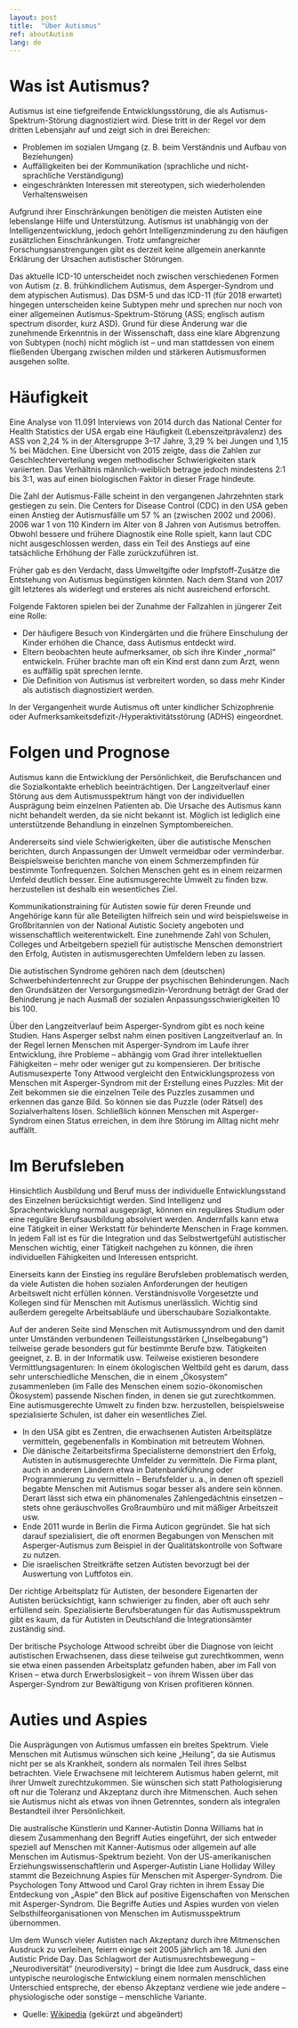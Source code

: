 ```yaml
---
layout: post
title:  "Über Autismus"
ref: aboutAutism
lang: de
---
```

# Was ist Autismus?
Autismus ist eine tiefgreifende Entwicklungsstörung, die als Autismus-Spektrum-Störung diagnostiziert wird. Diese tritt in der Regel vor dem dritten Lebensjahr auf und zeigt sich in drei Bereichen:
- Problemen im sozialen Umgang (z. B. beim Verständnis und Aufbau von Beziehungen)
- Auffälligkeiten bei der Kommunikation (sprachliche und nicht-sprachliche Verständigung)
- eingeschränkten Interessen mit stereotypen, sich wiederholenden Verhaltensweisen

Aufgrund ihrer Einschränkungen benötigen die meisten Autisten eine lebenslange Hilfe und Unterstützung. Autismus ist unabhängig von der Intelligenzentwicklung, jedoch gehört Intelligenzminderung zu den häufigen zusätzlichen Einschränkungen. Trotz umfangreicher Forschungsanstrengungen gibt es derzeit keine allgemein anerkannte Erklärung der Ursachen autistischer Störungen.

Das aktuelle ICD-10 unterscheidet noch zwischen verschiedenen Formen von Autism (z. B. frühkindlichem Autismus, dem Asperger-Syndrom und dem atypischen Autismus). Das DSM-5 und das ICD-11 (für 2018 erwartet) hingegen unterscheiden keine Subtypen mehr und sprechen nur noch von einer allgemeinen Autismus-Spektrum-Störung (ASS; englisch autism spectrum disorder, kurz ASD). Grund für diese Änderung war die zunehmende Erkenntnis in der Wissenschaft, dass eine klare Abgrenzung von Subtypen (noch) nicht möglich ist – und man stattdessen von einem fließenden Übergang zwischen milden und stärkeren Autismusformen ausgehen sollte.

# Häufigkeit
Eine Analyse von 11.091 Interviews von 2014 durch das National Center for Health Statistics der USA ergab eine Häufigkeit (Lebenszeitprävalenz) des ASS von 2,24 % in der Altersgruppe 3–17 Jahre, 3,29 % bei Jungen und 1,15 % bei Mädchen.
Eine Übersicht von 2015 zeigte, dass die Zahlen zur Geschlechterverteilung wegen methodischer Schwierigkeiten stark variierten. Das Verhältnis männlich-weiblich betrage jedoch mindestens 2:1 bis 3:1, was auf einen biologischen Faktor in dieser Frage hindeute.

Die Zahl der Autismus-Fälle scheint in den vergangenen Jahrzehnten stark gestiegen zu sein. Die Centers for Disease Control (CDC) in den USA geben einen Anstieg der Autismusfälle um 57 % an (zwischen 2002 und 2006). 2006 war 1 von 110 Kindern im Alter von 8 Jahren von Autismus betroffen. Obwohl bessere und frühere Diagnostik eine Rolle spielt, kann laut CDC nicht ausgeschlossen werden, dass ein Teil des Anstiegs auf eine tatsächliche Erhöhung der Fälle zurückzuführen ist.

Früher gab es den Verdacht, dass Umweltgifte oder Impfstoff-Zusätze die Entstehung von Autismus begünstigen könnten. Nach dem Stand von 2017 gilt letzteres als widerlegt und ersteres als nicht ausreichend erforscht.

Folgende Faktoren spielen bei der Zunahme der Fallzahlen in jüngerer Zeit eine Rolle:
- Der häufigere Besuch von Kindergärten und die frühere Einschulung der Kinder erhöhen die Chance, dass Autismus entdeckt wird.
- Eltern beobachten heute aufmerksamer, ob sich ihre Kinder „normal“ entwickeln. Früher brachte man oft ein Kind erst dann zum Arzt, wenn es auffällig spät sprechen lernte.
- Die Definition von Autismus ist verbreitert worden, so dass mehr Kinder als autistisch diagnostiziert werden.

In der Vergangenheit wurde Autismus oft unter kindlicher Schizophrenie oder Aufmerksamkeitsdefizit-/Hyperaktivitätsstörung (ADHS) eingeordnet.

# Folgen und Prognose
Autismus kann die Entwicklung der Persönlichkeit, die Berufschancen und die Sozialkontakte erheblich beeinträchtigen. Der Langzeitverlauf einer Störung aus dem Autismusspektrum hängt von der individuellen Ausprägung beim einzelnen Patienten ab. Die Ursache des Autismus kann nicht behandelt werden, da sie nicht bekannt ist. Möglich ist lediglich eine unterstützende Behandlung in einzelnen Symptombereichen.

Andererseits sind viele Schwierigkeiten, über die autistische Menschen berichten, durch Anpassungen der Umwelt vermeidbar oder verminderbar. Beispielsweise berichten manche von einem Schmerzempfinden für bestimmte Tonfrequenzen. Solchen Menschen geht es in einem reizarmen Umfeld deutlich besser. Eine autismusgerechte Umwelt zu finden bzw. herzustellen ist deshalb ein wesentliches Ziel.

Kommunikationstraining für Autisten sowie für deren Freunde und Angehörige kann für alle Beteiligten hilfreich sein und wird beispielsweise in Großbritannien von der National Autistic Society angeboten und wissenschaftlich weiterentwickelt. Eine zunehmende Zahl von Schulen, Colleges und Arbeitgebern speziell für autistische Menschen demonstriert den Erfolg, Autisten in autismusgerechten Umfeldern leben zu lassen.

Die autistischen Syndrome gehören nach dem (deutschen) Schwerbehindertenrecht zur Gruppe der psychischen Behinderungen. Nach den Grundsätzen der Versorgungsmedizin-Verordnung beträgt der Grad der Behinderung je nach Ausmaß der sozialen Anpassungsschwierigkeiten 10 bis 100.

Über den Langzeitverlauf beim Asperger-Syndrom gibt es noch keine Studien. Hans Asperger selbst nahm einen positiven Langzeitverlauf an. In der Regel lernen Menschen mit Asperger-Syndrom im Laufe ihrer Entwicklung, ihre Probleme – abhängig vom Grad ihrer intellektuellen Fähigkeiten – mehr oder weniger gut zu kompensieren. Der britische Autismusexperte Tony Attwood vergleicht den Entwicklungsprozess von Menschen mit Asperger-Syndrom mit der Erstellung eines Puzzles: Mit der Zeit bekommen sie die einzelnen Teile des Puzzles zusammen und erkennen das ganze Bild. So können sie das Puzzle (oder Rätsel) des Sozialverhaltens lösen. Schließlich können Menschen mit Asperger-Syndrom einen Status erreichen, in dem ihre Störung im Alltag nicht mehr auffällt.

# Im Berufsleben
Hinsichtlich Ausbildung und Beruf muss der individuelle Entwicklungsstand des Einzelnen berücksichtigt werden. Sind Intelligenz und Sprachentwicklung normal ausgeprägt, können ein reguläres Studium oder eine reguläre Berufsausbildung absolviert werden. Andernfalls kann etwa eine Tätigkeit in einer Werkstatt für behinderte Menschen in Frage kommen. In jedem Fall ist es für die Integration und das Selbstwertgefühl autistischer Menschen wichtig, einer Tätigkeit nachgehen zu können, die ihren individuellen Fähigkeiten und Interessen entspricht.

Einerseits kann der Einstieg ins reguläre Berufsleben problematisch werden, da viele Autisten die hohen sozialen Anforderungen der heutigen Arbeitswelt nicht erfüllen können. Verständnisvolle Vorgesetzte und Kollegen sind für Menschen mit Autismus unerlässlich. Wichtig sind außerdem geregelte Arbeitsabläufe und überschaubare Sozialkontakte.

Auf der anderen Seite sind Menschen mit Autismussyndrom und den damit unter Umständen verbundenen Teilleistungsstärken („Inselbegabung“) teilweise gerade besonders gut für bestimmte Berufe bzw. Tätigkeiten geeignet, z. B. in der Informatik usw. Teilweise existieren besondere Vermittlungsagenturen: In einem ökologischen Weltbild geht es darum, dass sehr unterschiedliche Menschen, die in einem „Ökosystem“ zusammenleben (im Falle des Menschen einem sozio-ökonomischen Ökosystem) passende Nischen finden, in denen sie gut zurechtkommen. Eine autismusgerechte Umwelt zu finden bzw. herzustellen, beispielsweise spezialisierte Schulen, ist daher ein wesentliches Ziel.
- In den USA gibt es Zentren, die erwachsenen Autisten Arbeitsplätze vermitteln, gegebenenfalls in Kombination mit betreutem Wohnen. 
- Die dänische Zeitarbeitsfirma Specialisterne demonstriert den Erfolg, Autisten in autismusgerechte Umfelder zu vermitteln. Die Firma plant, auch in anderen Ländern etwa in Datenbankführung oder Programmierung zu vermitteln – Berufsfelder u. a., in denen oft speziell begabte Menschen mit Autismus sogar besser als andere sein können. Derart lässt sich etwa ein phänomenales Zahlengedächtnis einsetzen – stets ohne geräuschvolles Großraumbüro und mit mäßiger Arbeitszeit usw.
- Ende 2011 wurde in Berlin die Firma Auticon gegründet. Sie hat sich darauf spezialisiert, die oft enormen Begabungen von Menschen mit Asperger-Autismus zum Beispiel in der Qualitätskontrolle von Software zu nutzen. 
- Die israelischen Streitkräfte setzen Autisten bevorzugt bei der Auswertung von Luftfotos ein.

Der richtige Arbeitsplatz für Autisten, der besondere Eigenarten der Autisten berücksichtigt, kann schwieriger zu finden, aber oft auch sehr erfüllend sein. Spezialisierte Berufsberatungen für das Autismusspektrum gibt es kaum, da für Autisten in Deutschland die Integrationsämter zuständig sind.  

Der britische Psychologe Attwood schreibt über die Diagnose von leicht autistischen Erwachsenen, dass diese teilweise gut zurechtkommen, wenn sie etwa einen passenden Arbeitsplatz gefunden haben, aber im Fall von Krisen – etwa durch Erwerbslosigkeit – von ihrem Wissen über das Asperger-Syndrom zur Bewältigung von Krisen profitieren können.

# Auties und Aspies
Die Ausprägungen von Autismus umfassen ein breites Spektrum. Viele Menschen mit Autismus wünschen sich keine „Heilung“, da sie Autismus nicht per se als Krankheit, sondern als normalen Teil ihres Selbst betrachten. Viele Erwachsene mit leichterem Autismus haben gelernt, mit ihrer Umwelt zurechtzukommen. Sie wünschen sich statt Pathologisierung oft nur die Toleranz und Akzeptanz durch ihre Mitmenschen. Auch sehen sie Autismus nicht als etwas von ihnen Getrenntes, sondern als integralen Bestandteil ihrer Persönlichkeit.

Die australische Künstlerin und Kanner-Autistin Donna Williams hat in diesem Zusammenhang den Begriff Auties eingeführt, der sich entweder speziell auf Menschen mit Kanner-Autismus oder allgemein auf alle Menschen im Autismus-Spektrum bezieht. Von der US-amerikanischen Erziehungswissenschaftlerin und Asperger-Autistin Liane Holliday Willey stammt die Bezeichnung Aspies für Menschen mit Asperger-Syndrom. Die Psychologen Tony Attwood und Carol Gray richten in ihrem Essay Die Entdeckung von „Aspie“ den Blick auf positive Eigenschaften von Menschen mit Asperger-Syndrom. Die Begriffe Auties und Aspies wurden von vielen Selbsthilfeorganisationen von Menschen im Autismusspektrum übernommen.

Um dem Wunsch vieler Autisten nach Akzeptanz durch ihre Mitmenschen Ausdruck zu verleihen, feiern einige seit 2005 jährlich am 18. Juni den Autistic Pride Day. Das Schlagwort der Autismusrechtsbewegung – „Neurodiversität“ (neurodiversity) – bringt die Idee zum Ausdruck, dass eine untypische neurologische Entwicklung einem normalen menschlichen Unterschied entspreche, der ebenso Akzeptanz verdiene wie jede andere – physiologische oder sonstige – menschliche Variante.



- Quelle: [Wikipedia](https://de.wikipedia.org/wiki/Autismus) (gekürzt und abgeändert)